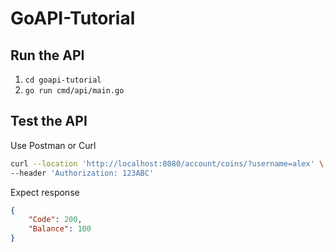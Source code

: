 # GoAPI-Tutorial

## Run the API
1. `cd goapi-tutorial`
2. `go run cmd/api/main.go`

## Test the API
Use Postman or Curl
```BASH
curl --location 'http://localhost:8080/account/coins/?username=alex' \
--header 'Authorization: 123ABC'
```
Expect response
```JSON
{
    "Code": 200,
    "Balance": 100
}
```